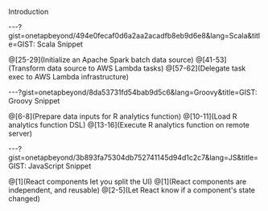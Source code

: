 Introduction

---?gist=onetapbeyond/494e0fecaf0d6a2aa2acadfb8eb9d6e8&lang=Scala&title=GIST: Scala Snippet

@[25-29](Initialize an Apache Spark batch data source)
@[41-53](Transform data source to AWS Lambda tasks)
@[57-62](Delegate task exec to AWS Lambda infrastructure)

---?gist=onetapbeyond/8da53731fd54bab9d5c6&lang=Groovy&title=GIST: Groovy Snippet

@[6-8](Prepare data inputs for R analytics function)
@[10-11](Load R analytics function DSL)
@[13-16](Execute R analytics function on remote server)

---?gist=onetapbeyond/3b893fa75304db752741145d94d1c2c7&lang=JS&title=GIST: JavaScript Snippet

@[1](React components let you split the UI)
@[1](React components are independent, and reusable)
@[2-5](Let React know if a component's state changed)

